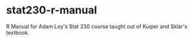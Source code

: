 # stat230-r-manual
 R Manual for Adam Loy's Stat 230 course taught out of Kuiper and Sklar's textbook.
